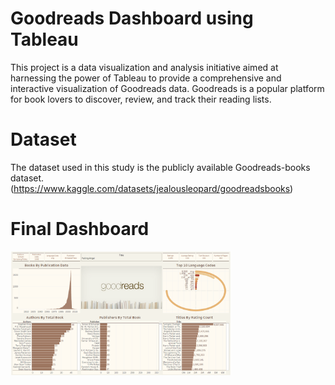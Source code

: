 # Goodreads Dashboard using Tableau
This project is a data visualization and analysis initiative aimed at harnessing the power of Tableau to provide a comprehensive and interactive visualization of Goodreads data. Goodreads is a popular platform for book lovers to discover, review, and track their reading lists.

# Dataset
The dataset used in this study is the publicly available Goodreads-books dataset. (https://www.kaggle.com/datasets/jealousleopard/goodreadsbooks)

# Final Dashboard
<img src="assests/goodreads-dashboard.png" width=70% height=70%>
